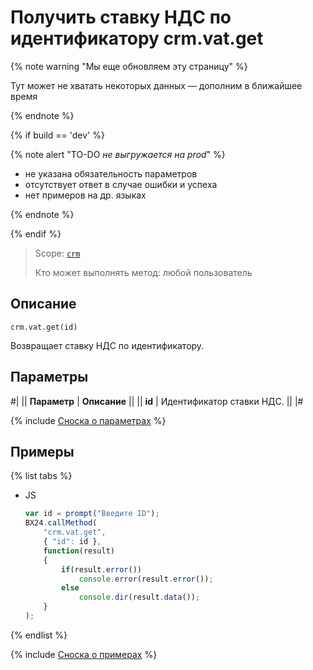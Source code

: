 # Получить ставку НДС по идентификатору crm.vat.get

{% note warning "Мы еще обновляем эту страницу" %}

Тут может не хватать некоторых данных — дополним в ближайшее время

{% endnote %}

{% if build == 'dev' %}

{% note alert "TO-DO _не выгружается на prod_" %}

- не указана обязательность параметров
- отсутствует ответ в случае ошибки и успеха
- нет примеров на др. языках
  
{% endnote %}

{% endif %}

> Scope: [`crm`](../../../scopes/permissions.md)
>
> Кто может выполнять метод: любой пользователь

## Описание

```http
crm.vat.get(id)
```

Возвращает ставку НДС по идентификатору.

## Параметры

#|
|| **Параметр** | **Описание** ||
|| **id** | Идентификатор ставки НДС. ||
|#

{% include [Сноска о параметрах](../../../../_includes/required.md) %}

## Примеры

{% list tabs %}

- JS
  
    ```javascript
    var id = prompt("Введите ID");
    BX24.callMethod(
        "crm.vat.get",
        { "id": id },
        function(result)
        {
            if(result.error())
                console.error(result.error());
            else
                console.dir(result.data());
        }
    );
    ```

{% endlist %}


{% include [Сноска о примерах](../../../../_includes/examples.md) %}